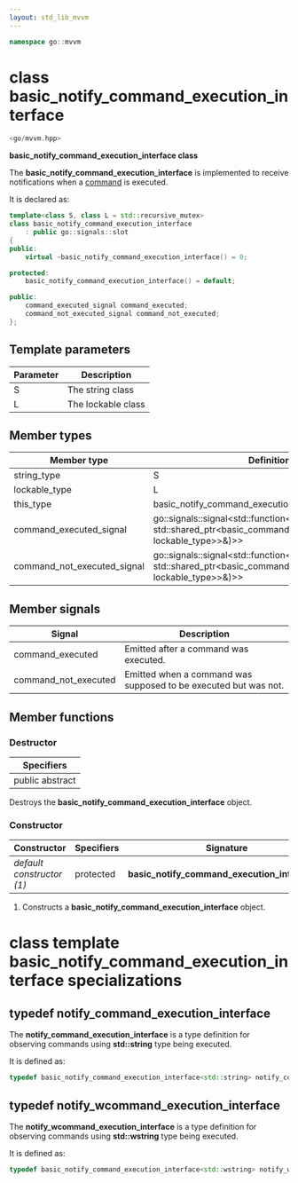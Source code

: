 ```yaml
---
layout: std_lib_mvvm
---
```


```c++
namespace go::mvvm
```

# class basic_notify_command_execution_interface

```c++
<go/mvvm.hpp>
```

**basic_notify_command_execution_interface class**

The **basic_notify_command_execution_interface** is implemented to receive notifications
when a [command](./class_template_basic_command_interface.html) is executed.

It is declared as:

```c++
template<class S, class L = std::recursive_mutex>
class basic_notify_command_execution_interface
    : public go::signals::slot
{
public:
    virtual ~basic_notify_command_execution_interface() = 0;

protected:
    basic_notify_command_execution_interface() = default;

public:
    command_executed_signal command_executed;
    command_not_executed_signal command_not_executed;
};
```

## Template parameters

Parameter | Description
-|-
S | The string class
L | The lockable class

## Member types

Member type | Definition
-|-
string_type | S
lockable_type | L
this_type | basic_notify_command_execution_interface<S, L>
command_executed_signal | go\::signals\::signal<std\::function<void(const std\::shared_ptr<basic_command_interface<string_type, lockable_type>>&)>>
command_not_executed_signal | go\::signals\::signal<std\::function<void(const std\::shared_ptr<basic_command_interface<string_type, lockable_type>>&)>>

## Member signals

Signal | Description
-|-
command_executed | Emitted after a command was executed.
command_not_executed | Emitted when a command was supposed to be executed but was not.

## Member functions

### Destructor

Specifiers |
-|
public abstract |

Destroys the **basic_notify_command_execution_interface** object.

### Constructor

Constructor | Specifiers | Signature
-|-|-
*default constructor (1)* | protected | **basic_notify_command_execution_interface**()

1. Constructs a **basic_notify_command_execution_interface** object.

# class template basic_notify_command_execution_interface specializations

## typedef notify_command_execution_interface

The **notify_command_execution_interface** is a type definition for observing commands
using **std::string** type being executed.

It is defined as:

```c++
typedef basic_notify_command_execution_interface<std::string> notify_command_execution_interface;
```

## typedef notify_wcommand_execution_interface

The **notify_wcommand_execution_interface** is a type definition for observing commands
using **std::wstring** type being executed.

It is defined as:

```c++
typedef basic_notify_command_execution_interface<std::wstring> notify_wcommand_execution_interface;
```
